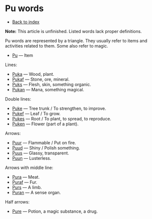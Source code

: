 # Pu words

* [Back to index](../index.md)

**Note:** This article is unfinished. Listed words lack proper definitions.

Pu words are represented by a triangle. They usually refer to items and activities related to them. Some also refer
to magic.

* [Pu](#pu) — Item

Lines:

* [Puka](#puka) — Wood, plant.
* [Pukaf](#pukaf) — Stone, ore, mineral.
* [Puks](#puks) — Flesh, skin, something organic.
* [Pukan](#pukan) — Mana, something magical.

Double lines:

* [Puke](#puke) — Tree trunk / To strengthen, to improve.
* [Pukef](#pukef) — Leaf / To grow.
* [Pukes](#pukes) — Root / To plant, to spread, to reproduce.
* [Puken](#puken) — Flower (part of a plant).

Arrows:

* [Puur](#puur) — Flammable / Put on fire.
* [Puud](#puud) — Shiny / Polish something.
* [Puus](#puus) — Glassy, transparent.
* [Puun](#puun) — Lusterless.

Arrows with middle line:

* [Pura](#pura) — Meat.
* [Puraf](#puraf) — Fur.
* [Purs](#purs) — A limb.
* [Puran](#puran) — A sense organ.

Half arrows:

* [Pure](#pure) — Potion, a magic substance, a drug.
